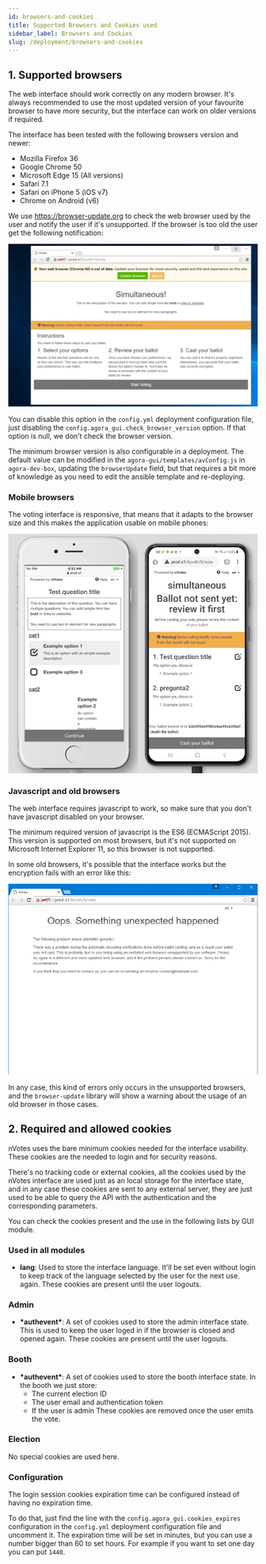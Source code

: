 ```yaml
---
id: browsers-and-cookies
title: Supported Browsers and Cookies used
sidebar_label: Browsers and Cookies
slug: /deployment/browsers-and-cookies
---
```


## 1. Supported browsers

The web interface should work correctly on any modern browser. It's
always recommended to use the most updated version of your favourite browser to
have more security, but the interface can work on older versions if required.

The interface has been tested with the following browsers version and newer:

 * Mozilla Firefox 36
 * Google Chrome 50
 * Microsoft Edge 15 (All versions)
 * Safari 7.1
 * Safari on iPhone 5 (iOS v7)
 * Chrome on Android (v6)

We use https://browser-update.org to check the web browser used by the user
and notify the user if it's unsupported. If the browser is too old the user 
get the following notification:

![browser-update notification with Chrome 50](/img/old-browser-error2.png "browser-update notification")

You can disable this option in the `config.yml` deployment configuration file, 
just disabling the `config.agora_gui.check_browser_version` option. If that 
option is null,  we don't check the browser version.

The minimum browser version is also configurable in a deployment. The default
value can be modified in the `agora-gui/templates/avConfig.js` in 
`agora-dev-box`, updating the `browserUpdate` field, but that requires a bit 
more of knowledge as you need to edit the ansible template and re-deploying.

### Mobile browsers

The voting interface is responsive, that means that it adapts to the browser
size and this makes the application usable on mobile phones:

![Voting on smart phones](/img/mobile.png "Voting on smart phones")

### Javascript and old browsers

The web interface requires javascript to work, so make sure that you don't have
javascript disabled on your browser.

The minimum required version of javascript is the ES6 (ECMAScript 2015). This
version is supported on most browsers, but it's not supported on Microsoft
Internet Explorer 11, so this browser is not supported.

In some old browsers, it's possible that the interface works but the encryption
fails with an error like this:

![Ballot encoding error](/img/old-browser-error1.png "Ballot encoding error")

In any case, this kind of errors only occurs in the unsupported browsers, and
the `browser-update` library will show a warning about the usage of an old
browser in those cases.

## 2. Required and allowed cookies

nVotes uses the bare minimum cookies needed for the interface usability. These
cookies are the needed to login and for security reasons.

There's no tracking code or external cookies, all the cookies used by the
nVotes interface are used just as an local storage for the interface state, and
in any case these cookies are sent to any external server, they are just used
to be able to query the API with the authentication and the corresponding
parameters.

You can check the cookies present and the use in the following lists by GUI
module.

### Used in all modules

 * **lang**: Used to store the interface language. It'll be set even without
   login to keep track of the language selected by the user for the next use.
   again. These cookies are present until the user logouts.

### Admin

 * **\*authevent\***: A set of cookies used to store the admin interface state.
   This is used to keep the user loged in if the browser is closed and opened
   again. These cookies are present until the user logouts.

### Booth

 * **\*authevent\***: A set of cookies used to store the booth interface state.
   In the booth we just store:
    * The current election ID
    * The user email and authentication token
    * If the user is admin
   These cookies are removed once the user emits the vote.

### Election

No special cookies are used here.

### Configuration

The login session cookies expiration time can be configured instead of having 
no expiration time.

To do that, just find the line with the `config.agora_gui.cookies_expires` 
configuration in the `config.yml` deployment configuration file and uncomment 
it. The expiration time  will be set in minutes, but you can use a number 
bigger than 60 to set hours. For example if you want to set one day you can 
put `1440`.
